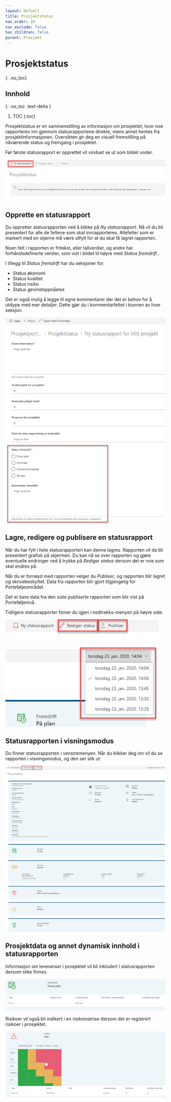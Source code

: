 ```yaml
---
layout: default
title: Prosjektstatus
nav_order: 10
nav_exclude: false
has_children: false
parent: Prosjekt
---
```


# Prosjektstatus
{: .no_toc}

## Innhold
{: .no_toc .text-delta }

1. TOC
{:toc}

Prosjektstatus er en sammenstilling av informasjon om prosjektet, hvor noe rapporteres inn gjennom statusrapportene direkte, mens annet hentes fra prosjektinformasjonen. Oversikten gir deg en visuell fremstilling på nåværende status og fremgang i prosjektet.

Før første statusrapport er opprettet vil vinduet se ut som bildet under.

![](./media/image49.png)

## Opprette en statusrapport

Du oppretter statusrapporten ved å klikke på *Ny statusrapport*. Nå vil du bli presentert for alle de feltene som skal innrapporteres. Allefelter som er markert med en stjerne må være utfylt for at du skal få lagret rapporten.

Noen felt i rapporten er fritekst, eller tallverdier, og andre har forhåndsdefinerte verdier, som vist i bildet til høyre med *Status fremdrift* .

I tillegg til *Status fremdrift* har du seksjoner for:

  - Status økonomi
  - Status kvalitet
  - Status risiko
  - Status gevinstoppnåelse

Det er også mulig å legge til egne kommentarer der det er behov for å utdype med mer detaljer. Dette gjør du i kommentarfeltet i bunnen av hver seksjon.

![](./media/image50.png)

## Lagre, redigere og publisere en statusrapport

Når du har fylt i hele statusrapporten kan denne lagres. Rapporten vil da bli presentert grafisk på skjermen. Du kan nå se over rapporten og gjøre eventuelle endringer ved å trykke på *Rediger status* dersom det er noe som skal endres på.

Når du er fornøyd med rapporten velger du *Publiser*, og rapporten blir lagret og skrivebeskyttet. Data fra rapporten blir gjort tilgjengelig for Porteføljeområdet.

Det er bare data fra den siste *publiserte* rapporten som blir vist på Porteføljenivå.

Tidligere statusrapporter finner du igjen i nedtrekks-menyen på høyre side.

![](./media/image51.png) 

![](./media/image52.png)

## Statusrapporten i visningsmodus

Du finner statusrapporten i venstremenyen. Når du klikker deg inn vil du se rapporten i visningsmodus, og den ser slik ut:

![](./media/image53.png)

## Prosjektdata og annet dynamisk innhold i statusrapporten

Informasjon om leveranser i prosjektet vil bli inkludert i
statusrapporten dersom slike finnes.

![](./media/image54.png)

Risikoer vil også bli indikert i en risikomatrise dersom det er
registrert risikoer i prosjektet.

![](./media/image55.png)